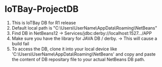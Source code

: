 # IoTBay-ProjectDB

1. This is IoTBay DB for R1 release
2. Default local path is "C:\Users\UserName\AppData\Roaming\NetBeans"
3. Find DB in NetBeans12 -> Services/jdbc:derby://localhost:1527.../APP
4. Make sure you have the library for JAVA DB / derby. -> This will cause a build fail
5. To access the DB, clone it into your local device like 'C:\Users\UserName\AppData\Roaming\NetBeans' and
copy and paste the content of DB repositary file to your actual NetBeans DB path.